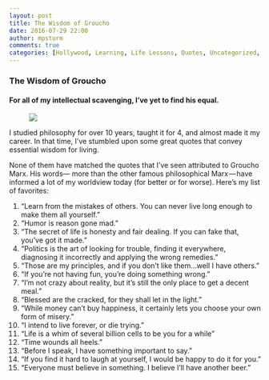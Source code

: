 ```yaml
---
layout: post
title: The Wisdom of Groucho
date: 2016-07-29 22:00
author: mpsturm
comments: true
categories: [Hollywood, Learning, Life Lessons, Quotes, Uncategorized, Wisdom]
---
```



<h3>The Wisdom of Groucho</h3>
<h4>For all of my intellectual scavenging, I’ve yet to find his equal.</h4>
<figure>

<img src="https://mikesturmblog.files.wordpress.com/2016/07/71575-1l20abqpheqokz1ah5wdvza.jpeg">
</figure><p>I studied philosophy for over 10 years, taught it for 4, and almost made it my career. In that time, I’ve stumbled upon some great quotes that convey essential wisdom for living.</p>
<p>None of them have matched the quotes that I’ve seen attributed to Groucho Marx. His words— more than the other famous philosophical Marx — have informed a lot of my worldview today (for better or for worse). Here’s my list of favorites:</p>
<ol>
<li>“Learn from the mistakes of others. You can never live long enough to make them all yourself.”</li>
<li>“Humor is reason gone mad.”</li>
<li>“The secret of life is honesty and fair dealing. If you can fake that, you’ve got it made.”</li>
<li>“Politics is the art of looking for trouble, finding it everywhere, diagnosing it incorrectly and applying the wrong remedies.”</li>
<li>“Those are my principles, and if you don’t like them…well I have others.”</li>
<li>“If you’re not having fun, you’re doing something wrong.”</li>
<li>“I’m not crazy about reality, but it’s still the only place to get a decent meal.”</li>
<li>“Blessed are the cracked, for they shall let in the light.”</li>
<li>“While money can’t buy happiness, it certainly lets you choose your own form of misery.”</li>
<li>“I intend to live forever, or die trying.”</li>
<li>“Life is a whim of several billion cells to be you for a while”</li>
<li>“Time wounds all heels.”</li>
<li>“Before I speak, I have something important to say.”</li>
<li>“If you find it hard to laugh at yourself, I would be happy to do it for you.”</li>
<li>“Everyone must believe in something. I believe I’ll have another beer.”</li>
</ol>

